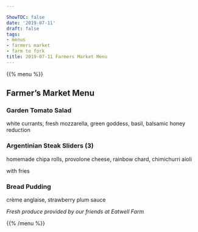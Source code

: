```yaml
---

ShowTOC: false
date: '2019-07-11'
draft: false
tags:
- menus
- farmers market
- farm to fork
title: 2019-07-11 Farmers Market Menu
---
```


{{% menu %}}

## Farmer’s Market Menu

### Garden Tomato Salad

white currants, fresh mozzarella, green goddess,
basil, balsamic honey reduction

### Argentinian Steak Sliders \(3\)

homemade chipa rolls, provolone cheese,
rainbow chard, chimichurri aioli

with fries

### Bread Pudding

crème anglaise, strawberry plum sauce


*Fresh produce provided by our friends at Eatwell Farm*

{{% /menu %}}
